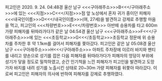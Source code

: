 피고인은 2020. 9. 24. 04:48경 울산 남구 <<<구아래주소>>>B<<</구아래주소>>>에 있는 <<<지점>>>C<<</지점>>>점 앞 노상에서 혼자 귀가 중이던 피해자 <<<내국인이름>>>D<<</내국인이름>>>(여, 27세)을 발견하고 강제로 추행할 마음을 먹고, 피고인의 <<<차량번호>>>E<<</차량번호>>> 아반떼 승용차를 타고 600m 가량 피해자를 뒤따라가다가 같은 날 04:54경 울산 남구 <<<구아래주소>>>F<<</구아래주소>>>에 있는 <<<초등학교>>>G<<</초등학교>>>초등학교 정문에 위 승용차를 주차한 후 약 1.1km를 걸어서 피해자를 쫓아갔다. 피고인은 같은 날 05:08경 울산 남구 <<<구아래주소>>>H<<</구아래주소>>> 아파트 주차장에 이르러 바지와 팬티를 내리고 양손으로 성기를 잡은 다음 피해자를 뒤따라가다가 피해자의 엉덩이 부위에 성기가 닿을 정도로 밀착하였고, 순간 인기척을 느낀 피해자가 피고인을 발견하고 도망가자 바지를 내려 성기를 노출시킨 상태로 20~30m 가량 피해자를 뒤쫓아 따라갔다.
이로써 피고인은 피해자의 의사에 반하여 피해자를 강제로 추행하였다.